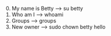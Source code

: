 0. My name is Betty --> su betty
1. Who am I --> whoami
2. Groups --> groups
3. New owner --> sudo chown betty hello